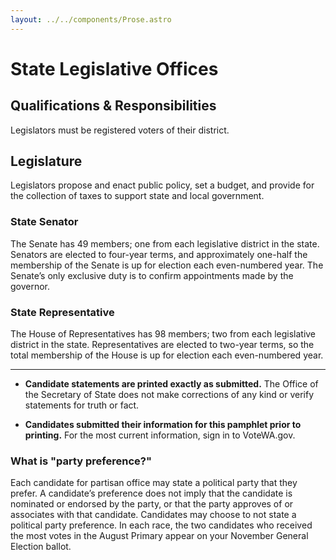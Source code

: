 ```yaml
---
layout: ../../components/Prose.astro
---
```


# State Legislative Offices

## Qualifications & Responsibilities
Legislators must be registered voters of their district.

## Legislature
Legislators propose and enact public policy, set a budget, and provide for the collection of taxes to support state and local government.

### State Senator
The Senate has 49 members; one from each legislative district in the state. Senators are elected to four-year terms, and approximately one-half the membership of the Senate is up for election each even-numbered year. The Senate’s only exclusive duty is to confirm appointments made by the governor.

### State Representative
The House of Representatives has 98 members; two from each legislative district in the state. Representatives are elected to two-year terms, so the total membership of the House is up for election each even-numbered year.

---

- **Candidate statements are printed exactly as submitted.** The Office of the Secretary of State does not make corrections of any kind or verify statements for truth or fact.

- **Candidates submitted their information for this pamphlet prior to printing.** For the most current information, sign in to VoteWA.gov.

### What is "party preference?"
Each candidate for partisan office may state a political party that they prefer. A candidate’s preference does not imply that the candidate is nominated or endorsed by the party, or that the party approves of or associates with that candidate. Candidates may choose to not state a political party preference. In each race, the two candidates who received the most votes in the August Primary appear on your November General Election ballot.

